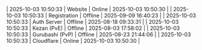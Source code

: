 | 2025-10-03 10:50:33 | Website | Online | 2025-10-03 10:50:30 |
| 2025-10-03 10:50:33 | Registration | Offline | 2025-09-09 16:40:23 |
| 2025-10-03 10:50:33 | Auth Server | Offline | 2025-08-18 09:33:31 |
| 2025-10-03 10:50:33 | Kezan (PvE) | Offline | 2025-08-03 17:58:02 |
| 2025-10-03 10:50:33 | Gurubashi (PvP) | Offline | 2025-08-23 21:44:06 |
| 2025-10-03 10:50:33 | Cloudflare | Online | 2025-10-03 10:50:30 |
